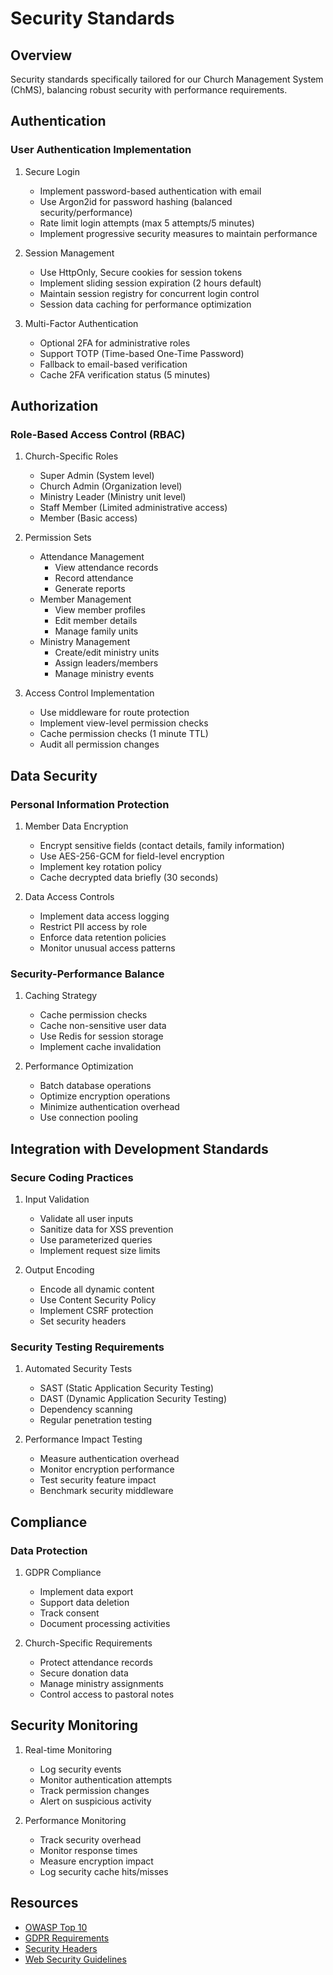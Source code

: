 # Security Standards

## Overview

Security standards specifically tailored for our Church Management System (ChMS), balancing robust security with performance requirements.

## Authentication

### User Authentication Implementation

1. Secure Login

   - Implement password-based authentication with email
   - Use Argon2id for password hashing (balanced security/performance)
   - Rate limit login attempts (max 5 attempts/5 minutes)
   - Implement progressive security measures to maintain performance

2. Session Management

   - Use HttpOnly, Secure cookies for session tokens
   - Implement sliding session expiration (2 hours default)
   - Maintain session registry for concurrent login control
   - Session data caching for performance optimization

3. Multi-Factor Authentication
   - Optional 2FA for administrative roles
   - Support TOTP (Time-based One-Time Password)
   - Fallback to email-based verification
   - Cache 2FA verification status (5 minutes)

## Authorization

### Role-Based Access Control (RBAC)

1. Church-Specific Roles

   - Super Admin (System level)
   - Church Admin (Organization level)
   - Ministry Leader (Ministry unit level)
   - Staff Member (Limited administrative access)
   - Member (Basic access)

2. Permission Sets

   - Attendance Management
     - View attendance records
     - Record attendance
     - Generate reports
   - Member Management
     - View member profiles
     - Edit member details
     - Manage family units
   - Ministry Management
     - Create/edit ministry units
     - Assign leaders/members
     - Manage ministry events

3. Access Control Implementation
   - Use middleware for route protection
   - Implement view-level permission checks
   - Cache permission checks (1 minute TTL)
   - Audit all permission changes

## Data Security

### Personal Information Protection

1. Member Data Encryption

   - Encrypt sensitive fields (contact details, family information)
   - Use AES-256-GCM for field-level encryption
   - Implement key rotation policy
   - Cache decrypted data briefly (30 seconds)

2. Data Access Controls
   - Implement data access logging
   - Restrict PII access by role
   - Enforce data retention policies
   - Monitor unusual access patterns

### Security-Performance Balance

1. Caching Strategy

   - Cache permission checks
   - Cache non-sensitive user data
   - Use Redis for session storage
   - Implement cache invalidation

2. Performance Optimization
   - Batch database operations
   - Optimize encryption operations
   - Minimize authentication overhead
   - Use connection pooling

## Integration with Development Standards

### Secure Coding Practices

1. Input Validation

   - Validate all user inputs
   - Sanitize data for XSS prevention
   - Use parameterized queries
   - Implement request size limits

2. Output Encoding
   - Encode all dynamic content
   - Use Content Security Policy
   - Implement CSRF protection
   - Set security headers

### Security Testing Requirements

1. Automated Security Tests

   - SAST (Static Application Security Testing)
   - DAST (Dynamic Application Security Testing)
   - Dependency scanning
   - Regular penetration testing

2. Performance Impact Testing
   - Measure authentication overhead
   - Monitor encryption performance
   - Test security feature impact
   - Benchmark security middleware

## Compliance

### Data Protection

1. GDPR Compliance

   - Implement data export
   - Support data deletion
   - Track consent
   - Document processing activities

2. Church-Specific Requirements
   - Protect attendance records
   - Secure donation data
   - Manage ministry assignments
   - Control access to pastoral notes

## Security Monitoring

1. Real-time Monitoring

   - Log security events
   - Monitor authentication attempts
   - Track permission changes
   - Alert on suspicious activity

2. Performance Monitoring
   - Track security overhead
   - Monitor response times
   - Measure encryption impact
   - Log security cache hits/misses

## Resources

- [OWASP Top 10](https://owasp.org/www-project-top-ten/)
- [GDPR Requirements](https://gdpr.eu/)
- [Security Headers](https://securityheaders.com/)
- [Web Security Guidelines](https://www.w3.org/Security/)
